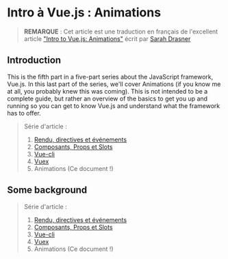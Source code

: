 # Intro à Vue.js : Animations

>**REMARQUE** : Cet article est une traduction en français de l'excellent article ["Intro to Vue.js: Animations"](https://css-tricks.com/intro-to-vue-5-animations/) écrit par [Sarah Drasner](https://github.com/sdras)

## Introduction

This is the fifth part in a five-part series about the JavaScript framework, Vue.js. In this last part of the series, we'll cover Animations (if you know me at all, you probably knew this was coming). This is not intended to be a complete guide, but rather an overview of the basics to get you up and running so you can get to know Vue.js and understand what the framework has to offer.

> Série d'article :
>  1. [Rendu, directives et événements](../intro-to-vue-1-rendering-directives-events)
>  2. [Composants, Props et Slots](../intro-to-vue-2-components-props-slots)
>  3. [Vue-cli](../intro-to-vue-3-vue-cli-lifecycle-hooks)
>  4. [Vuex](../intro-to-vue-4-vuex)
>  5. Animations (Ce document !)

## Some background

> Série d'article :
>  1. [Rendu, directives et événements](../intro-to-vue-1-rendering-directives-events)
>  2. [Composants, Props et Slots](../intro-to-vue-2-components-props-slots)
>  3. [Vue-cli](../intro-to-vue-3-vue-cli-lifecycle-hooks)
>  4. [Vuex](../intro-to-vue-4-vuex)
>  5. Animations (Ce document !)
